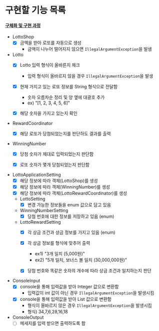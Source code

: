 # 구현할 기능 목록

#### [구체화 및 구현 과정](./PROCESS.md)

- LottoShop
    - [x] 금액을 받아 로또를 자동으로 생성
      - 금액이 나누어 떨어지지 않으면 `IllegalArgumentException`을 발생


- Lotto
    - [x] Lotto 입력 형식이 올바른지 체크
      - 입력 형식이 올바르지 않을 경우 `IllegalArgumentException`을 발생
    - [x] 현재 가지고 있는 로또 정보를 String 형식으로 전달함
      - 숫자 오름차순 정리 및 양 옆에 대괄호 추가
      - ex) "[1, 2, 3, 4, 5, 6]"
    - [x] 해당 숫자을 가지고 있는지 확인


- RewardCoordinator
    - [x] 해당 로또가 당첨되었는지를 판단하도 결과를 출력


- WinningNumber
    - [x] 당첨 숫자가 제대로 입력되었는지 판단함
    - [x] 로또 숫자가 몇개 당첨되었는지 판단함


- LottoApplicationSetting
  - [x] 해당 정보에 따라 객체(LottoShop)를 생성
  - [x] 해당 정보에 따라 객체(WinningNumber)를 생성
  - [x] 해당 정보에 따라 객체(LottoRewardCoordinator)를 생성
  - LottoSetting
    - [x] 변경 가능한 정보들을 enum 값으로 담고 있음
  - WinningNumberSetting
    - [x] 당첨 번호에 대한 정보를 저장하고 있음 (enum)
  - LottoRewardSetting
    - [x] 각 상금 조건과 상금 정보를 가지고 있음 (enum)
    - [x] 각 상금 정보를 형식에 맞추어 출력
      - ex1) "3개 일치 (5,000원)"
      - ex2) "5개 일치, 보너스 볼 일치 (30,000,000원)"
    - [x] 당첨 번호와 똑같은 숫자의 개수에 따라 상금 조건과 일치하는지 판단


- ConsoleInput
  - [x] console을 통해 입력값을 받아 Integer 값으로 변환함
    - 입력값이 int 값이 아닌 경우 `IllegalArgumentException`을 발생시킴
  - [x] console을 통해 입력값을 받아 List<Integer> 값으로 변환함
    - 형식이 올바르지 않은 경우 `IllegalArgumentException`을 발생시킴
    - 형식) 34,7,6,28,16,18


- ConsoleOutput
  - [ ] 메세지를 입력 받으면 출력하도록 함